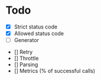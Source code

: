# Todo
- [x] Strict status code
- [x] Allowed status code
- [ ] Generator
- [] Retry
- [] Throttle
- [] Parsing
- [] Metrics (% of successful calls)
